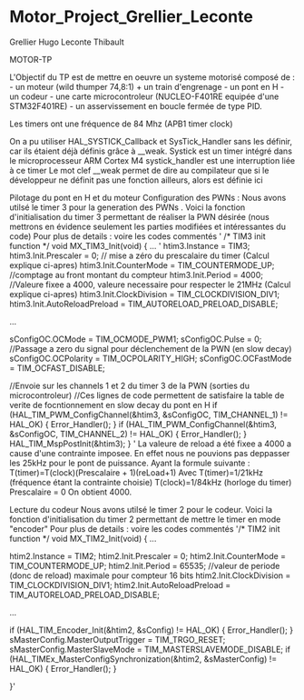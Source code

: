 # Motor_Project_Grellier_Leconte

Grellier Hugo
Leconte Thibault

MOTOR-TP

L'Objectif du TP est de mettre en oeuvre un systeme motorisé composé de :
    - un moteur (wild thumper 74,8:1) + un train d'engrenage
    - un pont en H 
    - un codeur 
    - une carte microcontroleur (NUCLEO-F401RE equipée d'une STM32F401RE)
    - un asservissement en boucle fermée de type PID.

Les timers ont une fréquence de 84 Mhz (APB1 timer clock)

On a pu utiliser HAL_SYSTICK_Callback et SysTick_Handler sans les définir, car ils étaient déjà définis grâce à __weak.
Systick est un timer intégré dans le microprocesseur ARM Cortex M4
systick_handler est une interruption liée à ce timer
Le mot clef __weak permet de dire au compilateur que si le développeur ne définit pas une fonction ailleurs, alors est définie ici

Pilotage du pont en H et du moteur
Configuration des PWNs :
Nous avons utilsé le timer 3 pour la generation des PWNs .
Voici la fonction d'initialisation du timer 3 permettant de réaliser la PWN désirée (nous mettrons en évidence seulement les parties modifiées et intéressantes du code)
Pour plus de details : voire les codes commentés
'
/* TIM3 init function */
void MX_TIM3_Init(void)
{
  ...
'
  htim3.Instance = TIM3;
  htim3.Init.Prescaler = 0; // mise a zéro du prescalaire du timer (Calcul explique ci-apres)
  htim3.Init.CounterMode = TIM_COUNTERMODE_UP; //comptage au front montant du compteur
  htim3.Init.Period = 4000; //Valeure fixee a 4000, valeure necessaire pour respecter le 21MHz (Calcul explique ci-apres)
  htim3.Init.ClockDivision = TIM_CLOCKDIVISION_DIV1;
  htim3.Init.AutoReloadPreload = TIM_AUTORELOAD_PRELOAD_DISABLE;
  
  ...

  sConfigOC.OCMode = TIM_OCMODE_PWM1;
  sConfigOC.Pulse = 0; //Passage a zero du signal pour déclenchement de la PWN (en slow decay)
  sConfigOC.OCPolarity = TIM_OCPOLARITY_HIGH;
  sConfigOC.OCFastMode = TIM_OCFAST_DISABLE;

  //Envoie sur les channels 1 et 2 du timer 3 de la PWN (sorties du microcontroleur)
  //Ces lignes de code permettent de satisfaire la table de verite de focntionnement en slow decay du pont en H
  if (HAL_TIM_PWM_ConfigChannel(&htim3, &sConfigOC, TIM_CHANNEL_1) != HAL_OK)
  {
    Error_Handler();
  }
  if (HAL_TIM_PWM_ConfigChannel(&htim3, &sConfigOC, TIM_CHANNEL_2) != HAL_OK)
  {
    Error_Handler();
  }
  HAL_TIM_MspPostInit(&htim3);
}
'
La valeure de reload a été fixee a 4000 a cause d'une contrainte imposee. 
En effet nous ne pouvions pas deppasser les 25kHz pour le pont de puissance.
Ayant la formule suivante : T(timer)=T(clock)(Prescalaire + 1)(reLoad+1)
Avec T(timer)=1/21kHz (fréquence étant la contrainte choisie)
    T(clock)=1/84kHz (horloge du timer)
    Prescalaire = 0
On obtient 4000.

Lecture du codeur
Nous avons utilsé le timer 2 pour le codeur.
Voici la fonction d'initialisation du timer 2 permettant de mettre le timer en mode "encoder"
Pour plus de details : voire les codes commentés
'/* TIM2 init function */
void MX_TIM2_Init(void)
{
  ...

  htim2.Instance = TIM2;
  htim2.Init.Prescaler = 0;
  htim2.Init.CounterMode = TIM_COUNTERMODE_UP;
  htim2.Init.Period = 65535; //valeur de periode (donc de reload) maximale pour compteur 16 bits
  htim2.Init.ClockDivision = TIM_CLOCKDIVISION_DIV1;
  htim2.Init.AutoReloadPreload = TIM_AUTORELOAD_PRELOAD_DISABLE;
  
  ...

  if (HAL_TIM_Encoder_Init(&htim2, &sConfig) != HAL_OK)
  {
    Error_Handler();
  }
  sMasterConfig.MasterOutputTrigger = TIM_TRGO_RESET;
  sMasterConfig.MasterSlaveMode = TIM_MASTERSLAVEMODE_DISABLE;
  if (HAL_TIMEx_MasterConfigSynchronization(&htim2, &sMasterConfig) != HAL_OK)
  {
    Error_Handler();
  }

}'